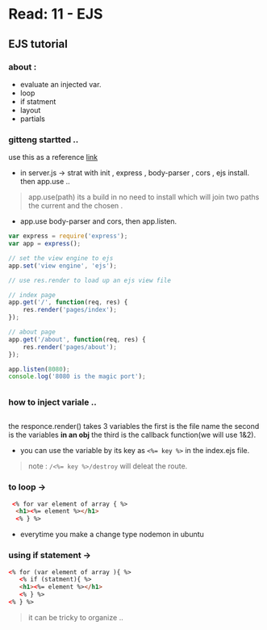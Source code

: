 # Read: 11 - EJS

## EJS tutorial 
### about : 
-  evaluate an injected var.
-  loop 
-  if statment 
-  layout 
-  partials
#### 
### gitteng startted ..
use this as a reference 
[link](https://scotch.io/tutorials/use-ejs-to-template-your-node-application)
- in server.js -> strat with init , express , body-parser , cors , ejs install. then app.use .. 
> app.use(path) its a build in no need to install which will join two paths the current and the chosen .

-  app.use body-parser and cors, then app.listen.

```js
var express = require('express');
var app = express();

// set the view engine to ejs
app.set('view engine', 'ejs');

// use res.render to load up an ejs view file

// index page 
app.get('/', function(req, res) {
	res.render('pages/index');
});

// about page 
app.get('/about', function(req, res) {
	res.render('pages/about');
});

app.listen(8080);
console.log('8080 is the magic port');
``` 
###### 
### how to inject variale ..
## 
the responce.render() takes 3 variables the first is the file name the second is the variables **in an obj** the third is the callback function(we will use 1&2).
- you can use the variable by its key as `<%= key %>` in the index.ejs file.
> note : `/<%= key %>/destroy` will deleat the route.
### to loop ->

```html
 <% for var element of array { %>
  <h1><%= element %></h1>
  <% } %>
```
-  everytime you make a change type nodemon
in ubuntu
### using if statement ->

```html
<% for (var element of array ){ %>
   <% if (statment){ %>
   <h1><%= element %></h1>
   <% } %>
<% } %>
```
> it can be tricky to organize .. 

## 
